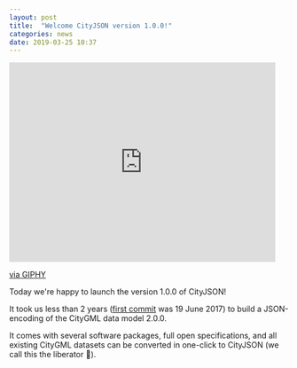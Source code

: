 ```yaml
---
layout: post
title:  "Welcome CityJSON version 1.0.0!"
categories: news
date: 2019-03-25 10:37
---
```


<iframe src="https://giphy.com/embed/YTbZzCkRQCEJa" width="480" height="360" frameBorder="0" class="giphy-embed" allowFullScreen></iframe><p><a href="https://giphy.com/gifs/party-excited-birthday-YTbZzCkRQCEJa">via GIPHY</a></p>

Today we're happy to launch the version 1.0.0 of CityJSON!

It took us less than 2 years ([first commit](https://github.com/tudelft3d/cityjson/commit/affadcfcc44002b70d18ea023679fde39b8b111e) was 19 June 2017) to build a JSON-encoding of the CityGML data model 2.0.0.

It comes with several software packages, full open specifications, and all existing CityGML datasets can be converted in one-click to CityJSON (we call this the liberator 😬).




